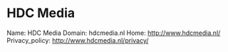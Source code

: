 
# HDC Media

Name: HDC Media
Domain: hdcmedia.nl
Home: http://www.hdcmedia.nl/
Privacy_policy: http://www.hdcmedia.nl/privacy/
